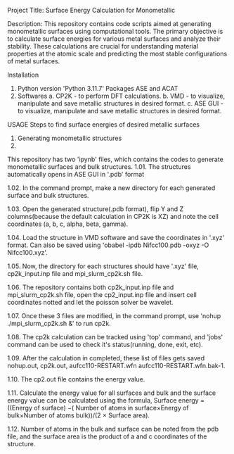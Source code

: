 Project Title: Surface Energy Calculation for Monometallic 

Description: This repository contains code scripts aimed at generating monometallic surfaces using computational tools. The primary objective is to calculate surface energies for various metal surfaces and analyze their stability. These calculations are crucial for understanding material properties at the atomic scale and predicting the most stable configurations of metal surfaces.

Installation
1. Python version 'Python 3.11.7'
 Packages ASE and ACAT
2. Softwares
a. CP2K - to perform DFT calculations.
b. VMD - to visualize, manipulate and save metallic structures in desired format.
c. ASE GUI - to visualize, manipulate and save metallic structures in desired format.

USAGE
Steps to find surface energies of desired metallic surfaces
1. Generating monometallic structures
2. 
This repository has two 'ipynb' files, which contains the codes to generate monometallic surfaces and bulk structures. 
1.01. The structures automatically opens in ASE GUI in '.pdb' format
   
1.02. In the command prompt, make a new directory for each generated surface and bulk structures. 

1.03. Open the generated structure(.pdb format), flip Y and Z columns(because the default calculation in CP2K is XZ) and  note the cell coordinates (a, b, c, alpha, beta, gamma).

1.04. Load the structure in VMD software and save the coordinates in '.xyz' format. Can also be saved using 'obabel -ipdb Nifcc100.pdb -oxyz -O Nifcc100.xyz'. 

1.05. Now, the directory for each structures should have '.xyz' file, cp2k_input.inp file and mpi_slurm_cp2k.sh file. 

1.06. The repository contains both cp2k_input.inp file and mpi_slurm_cp2k.sh file, open the cp2_input.inp file and insert cell coordinates notted and let the poisson solver be wavelet. 

1.07. Once these 3 files are modified, in the command prompt, use 'nohup ./mpi_slurm_cp2k.sh &' to run cp2k.

1.08. The cp2k calculation can be tracked using 'top' command, and 'jobs' command can be used to check it's status(running, done, exit, etc).

1.09. After the calculation in completed, these list of files gets saved nohup.out, cp2k.out, aufcc110-RESTART.wfn  aufcc110-RESTART.wfn.bak-1.

1.10. The cp2.out file contains the energy value.

1.11. Calculate the energy value for all surfaces and bulk and the surface energy value can be calculated using the formula, Surface energy =
((Energy of surface) −( Number of atoms in surface×Energy of bulk×Number of atoms bulk))/(2 × Surface area).

1.12. Number of atoms in the bulk and surface can be noted from the pdb file, and the surface area is the product of a and c coordinates of the structure. 
 






